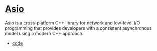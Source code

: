 # [Asio](https://think-async.com/Asio/asio-1.30.2/doc/)

Asio is a cross-platform C++ library for network and low-level I/O programming that provides developers with a consistent asynchronous model using a modern C++ approach.

- [code](https://github.com/chriskohlhoff/asio)